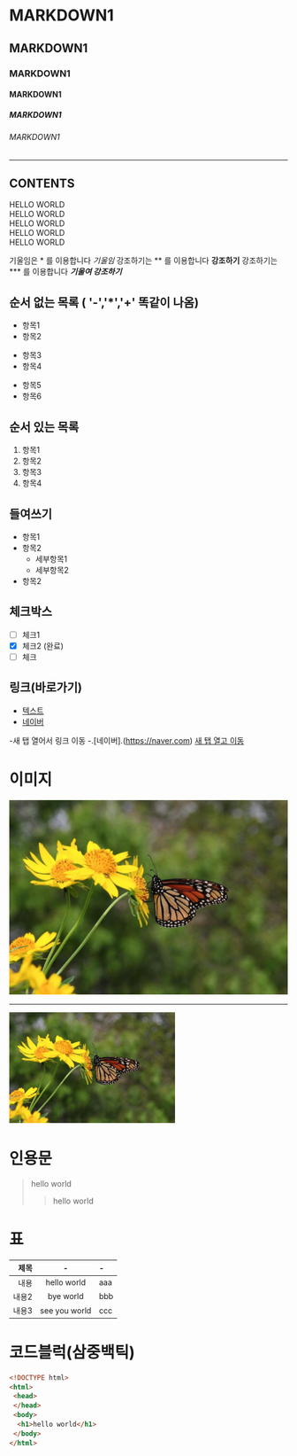 <!--제목 -->

# MARKDOWN1
## MARKDOWN1
### MARKDOWN1
#### MARKDOWN1
##### MARKDOWN1
###### MARKDOWN1

<!--수평선(구분선):---,***,___.사용가능-->

---
CONTENTS
---

<!--줄바꿈(문장 끝 스페이스바2번 or <br>)-->

HELLO WORLD  
HELLO WORLD  
HELLO WORLD<BR> 
HELLO WORLD  
HELLO WORLD  

<!--강조하기(기울임:*, 굵게:**, 굵게+기울임:***)-->

기울임은 * 를 이용합니다 *기울임*
강조하기는 ** 를 이용합니다 **강조하기**
강조하기는 *** 를 이용합니다 ***기울여 강조하기***


<!--목록-->

## 순서 없는 목록 ( '-','*','+' 똑같이 나옴)

- 항목1
- 항목2
* 항목3
* 항목4
+ 항목5
+ 항목6

## 순서 있는 목록

1. 항목1
2. 항목2
3. 항목3
4. 항목4

## 들여쓰기

- 항목1
- 항목2
  - 세부항목1
  - 세부항목2
- 항목2

## 체크박스

- [ ] 체크1
- [x] 체크2 (완료)
- [ ] 체크

## 링크(바로가기)

- [텍스트](url) <br>
 - [네이버](https://naver.com)

-새 탭 열어서 링크 이동
 -.[네이버].(https://naver.com)
 <a href="https://naver.com" target="_blank"> 새 탭 열고 이동 </a>

# 이미지
![제목](./test.jpg)
<!--.점은 '현재'라는 뜻이고 /는 파일이라는 뜻이라 ./는 현재파일이라는 뜻-->

---

<img src="./test.jpg" width="300" height="200" alt="" />


# 인용문
> hello world
>> hello world 

# 표 
<!--정렬,컬러-->

|제목|-|-|
|-:|:-:|:-|
|내용|hello world|aaa|
|내용2|bye world|bbb|
|내용3|see you world|ccc|


# 코드블럭(삼중백틱)

```html
<!DOCTYPE html>
<html>
 <head>
 </head>
 <body>
  <h1>hello world</h1>
 </body>
</html>
```






